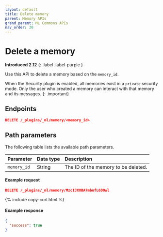 ```yaml
---
layout: default
title: Delete memory
parent: Memory APIs
grand_parent: ML Commons APIs
nav_order: 30
---
```


# Delete a memory
**Introduced 2.12**
{: .label .label-purple }

Use this API to delete a memory based on the `memory_id`.

When the Security plugin is enabled, all memories exist in a `private` security mode. Only the user who created a memory can interact with that memory and its messages.
{: .important}

## Endpoints

```json
DELETE /_plugins/_ml/memory/<memory_id>
```

## Path parameters

The following table lists the available path parameters.

Parameter | Data type | Description
:--- | :--- | :---
`memory_id` | String | The ID of the memory to be deleted. 

#### Example request

```json
DELETE /_plugins/_ml/memory/MzcIJX8BA7mbufL6DOwl
```
{% include copy-curl.html %}

#### Example response

```json
{
  "success": true
}
```